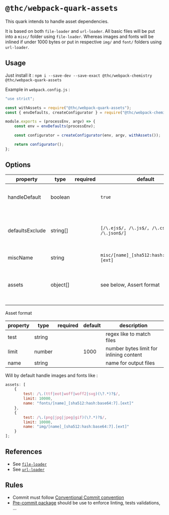 # `@thc/webpack-quark-assets`

This quark intends to handle asset dependencies.

It is based on both `file-loader` and `url-loader`.
All basic files will be put into a `misc/` folder using `file-loader`.
Whereas images and fonts will be inlined if under 1000 bytes or put in respective `img/` and `font/` folders using `url-loader`.

## Usage

Just install it : `npm i --save-dev --save-exact @thc/webpack-chemistry @thc/webpack-quark-assets`

Example in `webpack.config.js` :

```js
"use strict";

const withAssets = require("@thc/webpack-quark-assets");
const { envDefaults, createConfigurator } = require("@thc/webpack-chemistry");

module.exports = (processEnv, argv) => {
    const env = envDefaults(processEnv);

    const configurator = createConfigurator(env, argv, withAssets());

    return configurator();
};
```

## Options

| property        | type     | required | default                                    | description                                              |
| --------------- | -------- | -------- | ------------------------------------------ | -------------------------------------------------------- |
| handleDefault   | boolean  |          | `true`                                     | if should add a default file loader                      |
| defaultsExclude | string[] |          | `[/\.ejs$/, /\.js$/, /\.css$/, /\.json$/]` | list of excluded files extension for default file loader |
| miscName        | string   |          | `misc/[name]_[sha512:hash:base64:7].[ext]` | name for output files                                    |
| assets          | object[] |          | see below, Assert format                   | special care for specific formats using url loader       |

Asset format

| property | type   | required | default | description                             |
| -------- | ------ | -------- | ------- | --------------------------------------- |
| test     | string |          |         | regex like to match files               |
| limit    | number |          | 1000    | number bytes limit for inlining content |
| name     | string |          |         | name for output files                   |

Will by default handle images and fonts like :

```js
assets: [
    {
        test: /\.(ttf|eot|woff|woff2|svg)(\?.*)?$/,
        limit: 10000,
        name: "fonts/[name]_[sha512:hash:base64:7].[ext]"
    },
    {
        test: /\.(png|jpg|jpeg|gif)(\?.*)?$/,
        limit: 10000,
        name: "img/[name]_[sha512:hash:base64:7].[ext]"
    }
];
```

## References

-   See [`file-loader`](https://github.com/webpack-contrib/file-loader)
-   See [`url-loader`](https://github.com/webpack-contrib/url-loader)

## Rules

-   Commit must follow [Conventional Commit convention](https://conventionalcommits.org/)
-   [Pre-commit package](https://www.npmjs.com/package/pre-commit) should be use to enforce linting, tests validations, ...
